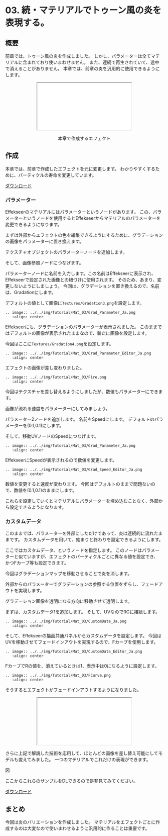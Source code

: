 # 03. 続・マテリアルでトゥーン風の炎を表現する。

## 概要

前章では、トゥーン風の炎を作成しました。
しかし、パラメーターは全てマテリアルに含まれており使いまわせません。
また、連続で再生されていて、途中で消えることがありません。
本章では、前章の炎を汎用的に使用できるようにします。

<div align="center">
<iframe src='../../Effects/viewer_ja.html#Tutorials/Mat_03/Fire.efkefc'></iframe>
<p>本章で作成するエフェクト</p>
</div>

## 作成

本章では、前章で作成したエフェクトを元に変更します。
わかりやすくするために、パーティクルの寿命を変更しています。

<a href="../../Effects/Tutorials/Mat_03_01.zip">ダウンロード</a>

### パラメーター

Effekseerのマテリアルにはパラメーターというノードがあります。
この、パラメーターというノードを使用するとEffekseerからマテリアルのパラメーターを変更できるようになります。

まずは外部からエフェクトの色を編集できるようにするために、グラデーションの画像をパラメーターに置き換えます。

テクスチャオブジェクトのパラメーターノードを追加します。

そして、画像参照ノードにつなげます。

パラメーターノードに名前を入力します。この名前はEffekseerに表示され、Effekseerで設定された画像との紐づけに使用されます。
そのため、あまり、変更しないようにしましょう。
今回は、グラデーションを置き換えるので、名前は、Gradationにします。

デフォルトの値として画像に``` Textures/Gradation3.png ```を設定します。

```eval_rst
.. image:: ../../img/Tutorial/Mat_03/Grad_Parameter_Ja.png
   :align: center
```

Effekseerにも、グラデーションのパラメーターが表示されました。
このままではデフォルトの画像が表示されたままなので、新たに画像を設定します。

今回はここに``` Textures/Gradation4.png ```を設定します。

```eval_rst
.. image:: ../../img/Tutorial/Mat_03/Grad_Parameter_Editor_Ja.png
   :align: center
```

エフェクトの画像が差し変わりました。

```eval_rst
.. image:: ../../img/Tutorial/Mat_03/Fire.png
   :align: center
```

今回はテクスチャを差し替えるようにしましたが、数値もパラメーターにできます。

画像が流れる速度をパラメーターにしてみましょう。

パラメーター2ノードを追加します。
名前をSpeedにします。
デフォルトのパラメーターを(0.1,0.1)にします。

そして、移動UVノードのSpeedにつなげます。

```eval_rst
.. image:: ../../img/Tutorial/Mat_03/Grad_Parameter_Ja.png
   :align: center
```

EffekseerにSpeedが表示されるので数値を変更します。

```eval_rst
.. image:: ../../img/Tutorial/Mat_03/Grad_Speed_Editor_Ja.png
   :align: center
```

数値を変更すると速度が変わります。
今回はデフォルトのままで問題ないので、数値を(0.1,0.1)のままにします。

これらを設定していくとマテリアルにパラメーターを埋め込むことなく、外部から設定できるようになります。

### カスタムデータ

このままでは、パラメーターを外部にしただけであって、炎は連続的に流れたままです。
カスタムデータを用いて、始まりと終わりを設定できるようにします。

ここではカスタムデータ、というノードを指定します。
このノードはパラメーターと似ていますが、エフェクトのパーティクルごとに異なる値を設定でき、
かつFカーブ等も設定できます。

今回はグラデーションマップを移動させることで炎を消します。

外部からのパラメーターでグラデーションの参照する位置をずらし、フェードアウトを実現します。

グラデーション画像を透明になる方向に移動させて透明します。

まずは、カスタムデータ1を追加します。
そして、UVなのでRGに接続します。


```eval_rst
.. image:: ../../img/Tutorial/Mat_03/CustomData_Ja.png
   :align: center
```

そして、Effekseerの描画共通パネルからカスタムデータを設定します。
今回はUVを移動させてフェードインアウトを実現するので、Fカーブを使用します。

```eval_rst
.. image:: ../../img/Tutorial/Mat_03/CustomData_Editor_Ja.png
   :align: center
```

FカーブでRの値を、消えているときは1、表示中は0になるように設定します。

```eval_rst
.. image:: ../../img/Tutorial/Mat_03/FCurve.png
   :align: center
```

そうするとエフェクトがフェードインアウトするようになりました。

<div align="center">
<iframe src='../../Effects/viewer_ja.html#Tutorials/Mat_03/Fire.efkefc'></iframe>
</div>

さらに上記で解説した技術を応用して、ほとんどの画像を差し替え可能にしてモデルも変えてみました。
一つのマテリアルでこれだけの表現ができます。

図

ここからこれらのサンプルをDLできるので是非見てみてください。

<a href="../../Effects/Tutorials/Mat_03_02.zip">ダウンロード</a>

## まとめ

今回は炎のバリエーションを作成しました。
マテリアルをエフェクトごとに作成するのは大変なので使いまわせるように汎用的に作ることは重要です。

